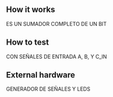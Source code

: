 <!---

This file is used to generate your project datasheet. Please fill in the information below and delete any unused
sections.

You can also include images in this folder and reference them in the markdown. Each image must be less than
512 kb in size, and the combined size of all images must be less than 1 MB.
-->

## How it works

ES UN SUMADOR COMPLETO DE UN BIT

## How to test

CON SEÑALES DE ENTRADA A, B, Y C_IN

## External hardware

GENERADOR DE SEÑALES Y LEDS
